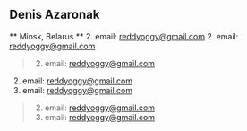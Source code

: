 ## Denis Azaronak ##
** Minsk, Belarus **
2. email: reddyoggy@gmail.com
2. email: reddyoggy@gmail.com
> 2. email: reddyoggy@gmail.com

2. email: reddyoggy@gmail.com
2. email: reddyoggy@gmail.com
> 2. email: reddyoggy@gmail.com
> 2. email: reddyoggy@gmail.com
